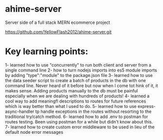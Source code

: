 # ahime-server
Server side of a full stack MERN ecommerce project

https://github.com/YellowFlash2012/ahime-server.git

# Key learning points:
1- learned how to use "concurrently" to run both client and server from a single command line
2- how to turn nodejs imports into es5 module imports by adding "type":"module" to the package.json file
3- learned how to use the data seeder script to create a batch of products in the db with one command line. Never heard of it before but now when I come tot hink of it, it makes sense. Adding products manually to the db must be painful especially when we are dealing with hundreds of products!
4- learned a cool way to add meaningfl descriptions to routes for future references which is way better than what I used to do.
5- learned how to use express-async-handler tp handle exceptions in the routes without resorting to the traditional try/catch method.
6- learned how to add .env to postman for routes testing. Been using postman for a while but didn't know about this.
7- learned how to create custom error middleware to be used in lieu of the default node error messages
